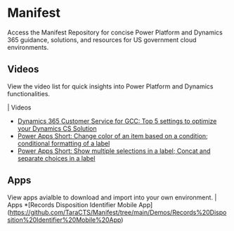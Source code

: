 # Manifest

Access the Manifest Repository for concise Power Platform and Dynamics 365 guidance, solutions, and resources for US government cloud environments.

## Videos

View the video list for quick insights into Power Platform and Dynamics functionalities.

| Videos
* [Dynamics 365 Customer Service for GCC: Top 5 settings to optimize your Dynamics CS Solution](https://youtu.be/I6JPuP_NBnM)
* [Power Apps Short: Change color of an item based on a condition; conditional formatting of a label](https://youtu.be/7ufyjJWmBHc)
* [Power Apps Short:  Show multiple selections in a label; Concat and separate choices in a label](https://youtu.be/1DPftYjXHZ4)

## Apps

View apps avialble to download and import into your own environment.
| Apps
*[Records Disposition Identifier Mobile App] (https://github.com/TaraCTS/Manifest/tree/main/Demos/Records%20Disposition%20Identifier%20Mobile%20App)
